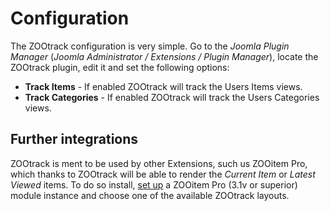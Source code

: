 # Configuration

The ZOOtrack configuration is very simple. Go to the *Joomla Plugin Manager* (*Joomla Administrator / Extensions / Plugin Manager*), locate the ZOOtrack plugin, edit it and set the following options:

- **Track Items** - If enabled ZOOtrack will track the Users Items views.
- **Track Categories** - If enabled ZOOtrack will track the Users Categories views.

## Further integrations

ZOOtrack is ment to be used by other Extensions, such us ZOOitem Pro, which thanks to ZOOtrack will be able to render the *Current Item* or *Latest Viewed* items. To do so install, [set up](ZOOitemPro/configuration.md) a ZOOitem Pro (3.1v or superior) module instance and choose one of the available ZOOtrack layouts.